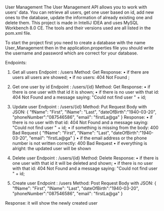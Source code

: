 User Management
The User Management API allows you to work with users' data. You can retrieve all users, get one user based on id, add new ones to the database, update the information of already existing one and delete them. This project is made in IntelliJ IDEA and uses MySQL Workbench 8.0 CE. The tools and their versions used are all listed in the pom.xml file. 

To start the project first you need to create a database with the name User_Management then in the application.properties file you should write the username and password which are correct for your database. 

Endpoints:
1.	Get all users
Endpoint : /users
Method: Get
Response: 
•	if there are users all users are showed;
•	if no users: 404 Not Found ;

2.	Get one user by id
Endpoint : /users/{id}
Method: Get
Response: 
•	if there is one user with that id it is shown;
•	if there is no user with that id: 404 Not Found and a message saying: "Could not find user " + id;

3.	Update user
Endpoint : /users/{id}
Method: Put
Request Body with JSON:
{
    "fName": "First",
    "lName": "Last",
    "dateOfBirth":"1940-03-20",
    "phoneNumber":"087546586",
    "email": "firstLa@ga" 
}
Response: 
•	if there is no user with that id: 404 Not Found and a message saying: "Could not find user " + id;
•	if something is missing from the body: 400 Bad Request
{
    "fName": "First",
    "lName": "Last",
    "dateOfBirth":"1940-03-20",
    "email": "firstLa@ga" 
} 
•	if the email address or the phone number is not written correctly: 400 Bad Request
•	if everything is alright: the updated user will be shown
4.	Delete user
Endpoint : /users/{id}
Method: Delete
Response: 
•	if there is one user with that id it will be deleted and shown;
•	if there is no user with that id: 404 Not Found and a message saying: "Could not find user " + id;

5.	Create user
Endpoint : /users
      Method: Post
Request Body with JSON:
{
    "fName": "First",
    "lName": "Last",
    "dateOfBirth":"1940-03-20",
    "phoneNumber":"087546586",
    "email": "firstLa@ga" 
}

Response: it will show the newly created user

